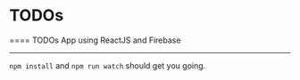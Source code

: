 # TODOs
====
TODOs App using ReactJS and Firebase

---
`npm install` and `npm run watch` should get you going.  

